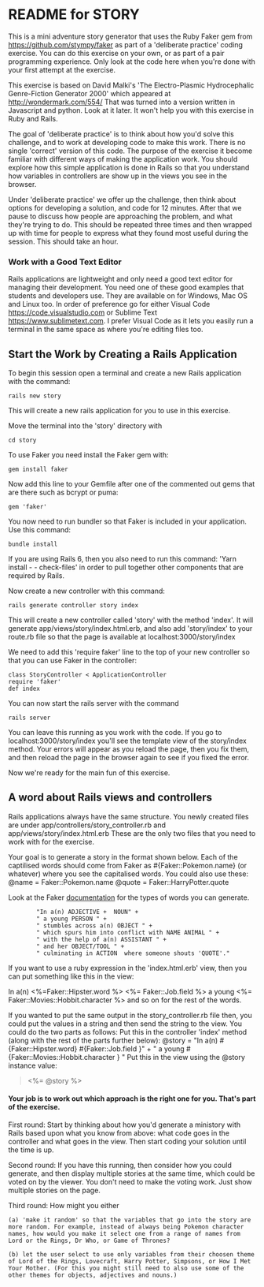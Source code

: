 # README for STORY

This is a mini adventure story generator that uses the Ruby Faker gem from https://github.com/stympy/faker as part of a 'deliberate practice' coding exercise. You can do this exercise on your own, or as part of a pair programming experience. Only look at the code here when you're done with your first attempt at the exercise. 

This exercise is based on David Malki's 'The Electro-Plasmic Hydrocephalic Genre-Fiction Generator 2000' which appeared at http://wondermark.com/554/ That was turned into a version written in Javascript and python.  Look at it later. It won't help you with this exercise in Ruby and Rails.

The goal of 'deliberate practice' is to think about how you'd solve this challenge, and to work at developing code to make this work. There is no single 'correct' version of this code. The purpose of the exercise it become familiar with different ways of making the application work. You should explore how this simple application is done in Rails so that you understand how variables in controllers are show up in the views you see in the browser.

Under 'deliberate practice' we offer up the challenge, then think about options for developing a solution, and code for 12 minutes. After that we pause to discuss how people are approaching the problem, and what they're trying to do. This should be repeated three times and then wrapped up with time for people to express what they found most useful during the session. This should take an hour.

### Work with a Good Text Editor
Rails applications are lightweight and only need a good text editor for managing their development. You need one of these good examples that students and developers use. They are available on for Windows, Mac OS and Linux too. In order of preference go for either Visual Code https://code.visualstudio.com or Sublime Text https://www.sublimetext.com. I prefer Visual Code as it lets you easily run a terminal in the same space as where you're editing files too.  

## Start the Work by Creating a Rails Application 

To begin this session open a terminal and create a new Rails application with the command:

    rails new story

This will create a new rails application for you to use in this exercise.

Move the terminal into the 'story' directory with 

    cd story

To use Faker you need install the Faker gem with:
    
    gem install faker

Now add this line to your Gemfile after one of the commented out gems that are there such as bcrypt or puma:
    
    gem 'faker' 

You now need to run bundler so that Faker is included in your application. Use this command:

    bundle install

If you are using Rails 6, then you also need to run this command: 'Yarn install - - check-files' in order to pull together other components that are required by Rails.

Now create a new controller with this command:

    rails generate controller story index

This will create a new controller called 'story' with the method 'index'. It will generate app/views/story/index.html.erb, and also add 'story/index' to your route.rb file so that the page is available at localhost:3000/story/index

We need to add this 'require faker' line to the top of your new controller so that you can use Faker in the controller:
    
    class StoryController < ApplicationController
    require 'faker'
    def index 

You can now start the rails server with the command 

    rails server

You can leave this running as you work with the code. If you go to localhost:3000/story/index you'll see the template view of the story/index method. Your errors will appear as you reload the page, then you fix them, and then reload the page in the browser again to see if you fixed the error.

Now we're ready for the main fun of this exercise.

## A word about Rails views and controllers

Rails applications always have the same structure. You newly created files are under app/controllers/story_controller.rb and app/views/story/index.html.erb These are the only two files that you need to work with for the exercise.

Your goal is to generate a story in the format shown below. Each of the captilised words should come from Faker as #{Faker::Pokemon.name} (or whatever) where you see the capitalised words. You could also use these:
    @name = Faker::Pokemon.name
    @quote = Faker::HarryPotter.quote

Look at the Faker <a href="https://github.com/faker-ruby/faker#generators" target="_blank">documentation</a> for the types of words you can generate.

            "In a(n) ADJECTIVE +  NOUN" +
            " a young PERSON " +
            " stumbles across a(n) OBJECT " +
            " which spurs him into conflict with NAME ANIMAL " +
            " with the help of a(n) ASSISTANT " +
            " and her OBJECT/TOOL " +
            " culminating in ACTION  where someone shouts 'QUOTE'."

If you want to use a ruby expression in the 'index.html.erb' view, then you can put something like this in the view:
 
<p>In a(n) <%=Faker::Hipster.word %>  <%= Faker::Job.field %> a young <%= Faker::Movies::Hobbit.character %> and so on for the rest of the words.</p>

If you wanted to put the same output in the story_controller.rb file then, you could put the values in a string and then send the string to the view. You could do the two parts as follows:
Put this in the controller 'index' method (along with the rest of the parts further below):
            @story =  "In a(n) #{Faker::Hipster.word}  #{Faker::Job.field }" +
            " a young #{Faker::Movies::Hobbit.character } "
Put this in the view using the @story instance value:
<blockquote><%= @story %></blockquote>

#### Your job is to work out which approach is the right one for you. That's part of the exercise.

First round:
Start by thinking about how you'd generate a ministory with Rails based upon what you know from above:  what code goes in the controller and what goes in the view. Then start coding your solution until the time is up.

Second round:
If you have this running, then consider how you could generate, and then display multiple stories at the same time, which could be voted on by the viewer. You don't need to make the voting work. Just show multiple stories on the page.

Third round:
How might you either

    (a) 'make it random' so that the variables that go into the story are more random. For example, instead of always being Pokemon character names, how would you make it select one from a range of names from Lord or the Rings, Dr Who, or Game of Thrones?

    (b) let the user select to use only variables from their choosen theme of Lord of the Rings, Lovecraft, Harry Potter, Simpsons, or How I Met Your Mother. (For this you might still need to also use some of the other themes for objects, adjectives and nouns.)


